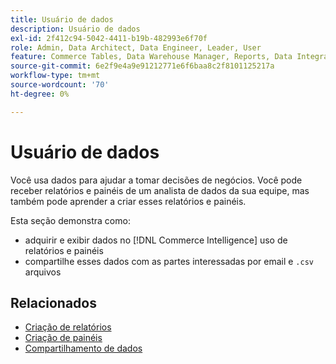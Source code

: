 ```yaml
---
title: Usuário de dados
description: Usuário de dados
exl-id: 2f412c94-5042-4411-b19b-482993e6f70f
role: Admin, Data Architect, Data Engineer, Leader, User
feature: Commerce Tables, Data Warehouse Manager, Reports, Data Integration
source-git-commit: 6e2f9e4a9e91212771e6f6baa8c2f8101125217a
workflow-type: tm+mt
source-wordcount: '70'
ht-degree: 0%

---
```


# Usuário de dados

Você usa dados para ajudar a tomar decisões de negócios. Você pode receber relatórios e painéis de um analista de dados da sua equipe, mas também pode aprender a criar esses relatórios e painéis.

Esta seção demonstra como:
* adquirir e exibir dados no [!DNL Commerce Intelligence] uso de relatórios e painéis
* compartilhe esses dados com as partes interessadas por email e `.csv` arquivos

## Relacionados

* [Criação de relatórios](../mbi/data-user/reports/rpt-fundamentals.md)
* [Criação de painéis](../mbi/data-user/dashboards/ess-dashboards.md)
* [Compartilhamento de dados](../mbi/data-user/export-data/share-data.md)
